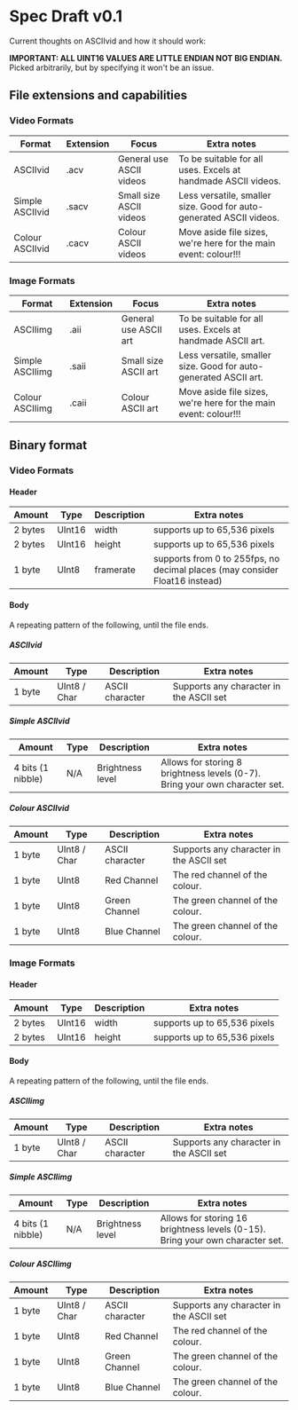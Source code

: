 # Spec Draft v0.1

Current thoughts on ASCIIvid and how it should work:

**IMPORTANT: ALL UINT16 VALUES ARE LITTLE ENDIAN NOT BIG ENDIAN.** Picked arbitrarily, but by specifying it won't be an issue.

## File extensions and capabilities

### Video Formats

| **Format**      | **Extension** | **Focus**                 | **Extra notes**                                              |
| --------------- | ------------- | ------------------------- | ------------------------------------------------------------ |
| ASCIIvid        | .acv          | General use ASCII  videos | To be suitable for  all uses. Excels at handmade ASCII videos. |
| Simple ASCIIvid | .sacv         | Small size ASCII  videos  | Less versatile,  smaller size. Good for auto-generated ASCII videos. |
| Colour ASCIIvid | .cacv         | Colour ASCII  videos      | Move aside file  sizes, we're here for the main event: colour!!! |

### Image Formats

| **Format**      | **Extension** | **Focus**              | **Extra notes**                                              |
| --------------- | ------------- | ---------------------- | ------------------------------------------------------------ |
| ASCIIimg        | .aii          | General use ASCII  art | To be suitable for  all uses. Excels at handmade ASCII art.  |
| Simple ASCIIimg | .saii         | Small size ASCII  art  | Less versatile,  smaller size. Good for auto-generated ASCII art. |
| Colour ASCIIimg | .caii         | Colour ASCII art       | Move aside file  sizes, we're here for the main event: colour!!! |

## Binary format

### Video Formats

#### Header

| **Amount** | **Type** | **Description** | **Extra notes**                                              |
| ---------- | -------- | --------------- | ------------------------------------------------------------ |
| 2 bytes    | UInt16   | width           | supports up to  65,536 pixels                                |
| 2 bytes    | UInt16   | height          | supports up to  65,536 pixels                                |
| 1 byte     | UInt8    | framerate       | supports from 0 to  255fps, no decimal places (may consider Float16 instead) |

#### Body

A repeating pattern of the following, until the file ends.

##### *ASCIIvid*

| **Amount** | **Type**     | **Description** | **Extra notes**                          |
| ---------- | ------------ | --------------- | ---------------------------------------- |
| 1 byte     | UInt8 / Char | ASCII character | Supports any  character in the ASCII set |

##### *Simple ASCIIvid*

| **Amount**        | **Type** | **Description**  | **Extra notes**                                              |
| ----------------- | -------- | ---------------- | ------------------------------------------------------------ |
| 4 bits (1 nibble) | N/A      | Brightness level | Allows for storing  8 brightness levels (0-7). Bring your own character set. |

##### *Colour ASCIIvid*

| **Amount** | **Type**     | **Description** | **Extra notes**                          |
| ---------- | ------------ | --------------- | ---------------------------------------- |
| 1 byte     | UInt8 / Char | ASCII character | Supports any  character in the ASCII set |
| 1 byte     | UInt8        | Red Channel     | The red channel of  the colour.          |
| 1 byte     | UInt8        | Green Channel   | The green channel  of the colour.        |
| 1 byte     | UInt8        | Blue Channel    | The green channel  of the colour.        |

### Image Formats

#### Header

| **Amount** | **Type** | **Description** | **Extra notes**               |
| ---------- | -------- | --------------- | ----------------------------- |
| 2 bytes    | UInt16   | width           | supports up to  65,536 pixels |
| 2 bytes    | UInt16   | height          | supports up to  65,536 pixels |


#### Body

A repeating pattern of the following, until the file ends.

##### *ASCIIimg*

| **Amount** | **Type**     | **Description** | **Extra notes**                          |
| ---------- | ------------ | --------------- | ---------------------------------------- |
| 1 byte     | UInt8 / Char | ASCII character | Supports any  character in the ASCII set |

##### *Simple ASCIIimg*

| **Amount**        | **Type** | **Description**  | **Extra notes**                                              |
| ----------------- | -------- | ---------------- | ------------------------------------------------------------ |
| 4 bits (1 nibble) | N/A      | Brightness level | Allows for storing 16 brightness levels (0-15). Bring your own character set. |

##### *Colour ASCIIimg*

| **Amount** | **Type**     | **Description** | **Extra notes**                          |
| ---------- | ------------ | --------------- | ---------------------------------------- |
| 1 byte     | UInt8 / Char | ASCII character | Supports any  character in the ASCII set |
| 1 byte     | UInt8        | Red Channel     | The red channel of  the colour.          |
| 1 byte     | UInt8        | Green Channel   | The green channel  of the colour.        |
| 1 byte     | UInt8        | Blue Channel    | The green channel  of the colour.        |
